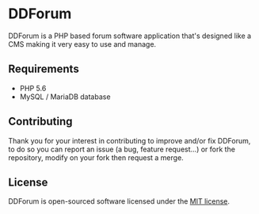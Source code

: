 # DDForum

DDForum is a PHP based forum software application that's designed like a CMS making it very easy to use and manage.

## Requirements

- PHP 5.6
- MySQL / MariaDB database

## Contributing

Thank you for your interest in contributing to improve and/or fix DDForum, to do so you can report an issue (a bug, feature request...) or fork the repository, modify on your fork then request a merge.

## License

DDForum is open-sourced software licensed under the [MIT license](http://opensource.org/licenses/MIT).
